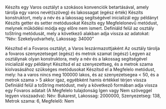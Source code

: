 Készíts egy Varos osztályt a szokásos konvenciók betartásával, amely tárolja egy varos nevét(szöveg) és
lakossagat (egész érték)
Készíts konstruktort, mely a név és a lakossag segítségével inicializál egy példányt
Készíts getter és setter metódusokat
Készíts egy Megfelelonevű metódust, melynek működési módja egy előre nem ismert.
Definiáld felül az osztály toString metódusát, mely a következő alakban adja vissza az adatokat: “Név:
Szekelyudvarhely, Lakossag: 34000”

Készítsd el a Fovaros osztályt, a Varos leszármazottjaként
Az osztály tárolja a fovaros szenyezetseget (egész) és metrok szamat (egész)
Legyen az osztálynak olyan konstruktora, mely a név és a lakossag segítségével inicializál egy példányt
Készítsd el az szenyezettseg, és a metrok szama kiolvasásához szükséges metódusokat
Készítsd el a Megfelelo metódust, mely: ha a varos nincs meg 100000 lakos, és az szenyezetsegea < 50,
és a metrok szama > 5 akkor igaz, egyébként hamis értékkel térjen vissza
Definiáld felül a toString metódust, mely a következő formában adja vissza egy Fovaros adatait (A
Megfelelo tulajdonság Igen vagy Nem szöveggel legyen visszaadva):
Név: Bukarest, Lakossag: 2000000, Szenyezetseg: 138, Metrok szama: 6, Megfelelő: Nem